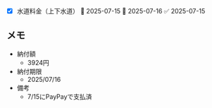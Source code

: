 - [x] 水道料金（上下水道） 🛫 2025-07-15 📅 2025-07-16 ✅ 2025-07-15

## メモ

-  納付額
	- 3924円
- 納付期限
	- 2025/07/16
- 備考
	- 7/15にPayPayで支払済


